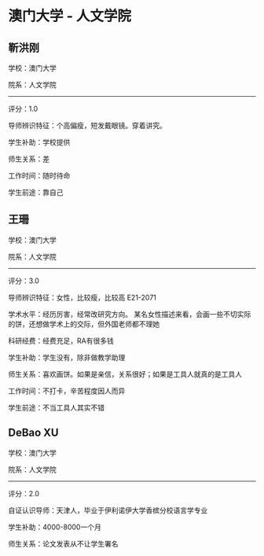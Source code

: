 # 澳门大学 - 人文学院

## 靳洪刚

学校：澳门大学

院系：人文学院

* * *

评分：1.0

导师辨识特征：个高偏瘦，短发戴眼镜。穿着讲究。

学生补助：学校提供

师生关系：差

工作时间：随时待命

学生前途：靠自己

## 王珊

学校：澳门大学

院系：人文学院

* * *

评分：3.0

导师辨识特征：女性，比较瘦，比较高
E21-2071

学术水平：经历厉害，经常改研究方向。
某名女性描述来看，会画一些不切实际的饼，还想做学术上的交际，但外国老师都不理她

科研经费：经费充足，RA有很多钱

学生补助：学生没有，除非做教学助理

师生关系：喜欢画饼。如果是亲信，关系很好；如果是工具人就真的是工具人

工作时间：不打卡，辛苦程度因人而异

学生前途：不当工具人其实不错

## DeBao XU

学校：澳门大学

院系：人文学院

* * *

评分：2.0

自证认识导师：天津人，毕业于伊利诺伊大学香槟分校语言学专业

学生补助：4000-8000一个月

师生关系：论文发表从不让学生署名